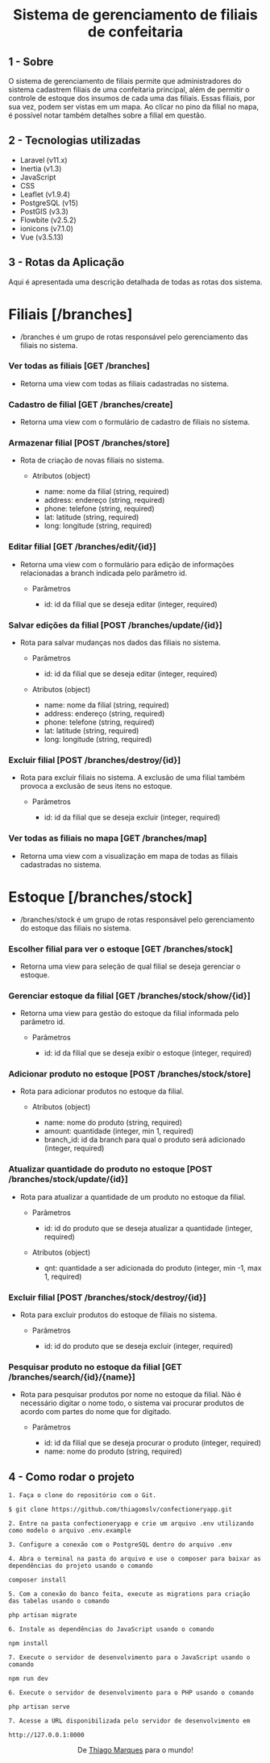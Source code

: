 <h1 align=center>Sistema de gerenciamento de filiais de confeitaria</h1>

## 1 - Sobre

O sistema de gerenciamento de filiais permite que administradores do sistema cadastrem filiais de uma confeitaria principal, além de permitir o controle de estoque dos insumos de cada uma das filiais. Essas filiais, por sua vez, podem ser vistas em um mapa. Ao clicar no pino da filial no mapa, é possível notar também detalhes sobre a filial em questão.

## 2 - Tecnologias utilizadas

- Laravel (v11.x)
- Inertia (v1.3)
- JavaScript 
- CSS
- Leaflet (v1.9.4)
- PostgreSQL (v15)
- PostGIS (v3.3)
- Flowbite (v2.5.2)
- ionicons (v7.1.0)
- Vue (v3.5.13)

## 3 - Rotas da Aplicação

Aqui é apresentada uma descrição detalhada de todas as rotas dos sistema.

# Filiais [/branches]

+ /branches é um grupo de rotas responsável pelo gerenciamento das filiais no sistema.

### Ver todas as filiais [GET  /branches]

+ Retorna uma view com todas as filiais cadastradas no sistema.

### Cadastro de filial [GET  /branches/create]

+ Retorna uma view com o formulário de cadastro de filiais no sistema.

### Armazenar filial [POST  /branches/store]

+ Rota de criação de novas filiais no sistema.

    + Atributos (object)

        + name: nome da filial (string, required)
        + address: endereço (string, required)
        + phone: telefone (string, required)
        + lat: latitude (string, required)
        + long: longitude (string, required)

### Editar filial [GET  /branches/edit/{id}]

+ Retorna uma view com o formulário para edição de informações relacionadas a branch indicada pelo parâmetro id.

    + Parâmetros

        + id: id da filial que se deseja editar (integer, required)

### Salvar edições da filial [POST  /branches/update/{id}]

+ Rota para salvar mudanças nos dados das filiais no sistema.

    + Parâmetros

        + id: id da filial que se deseja editar (integer, required)

    + Atributos (object)

        + name: nome da filial (string, required)
        + address: endereço (string, required)
        + phone: telefone (string, required)
        + lat: latitude (string, required)
        + long: longitude (string, required)

### Excluir filial [POST  /branches/destroy/{id}]

+ Rota para excluir filiais no sistema. A exclusão de uma filial também provoca a exclusão de seus itens no estoque.

    + Parâmetros

        + id: id da filial que se deseja excluir (integer, required)

### Ver todas as filiais no mapa [GET  /branches/map]

+ Retorna uma view com a visualização em mapa de todas as filiais cadastradas no sistema.

# Estoque [/branches/stock]

+ /branches/stock é um grupo de rotas responsável pelo gerenciamento do estoque das filiais no sistema.

### Escolher filial para ver o estoque [GET  /branches/stock]

+ Retorna uma view para seleção de qual filial se deseja gerenciar o estoque.

### Gerenciar estoque da filial [GET  /branches/stock/show/{id}]

+ Retorna uma view para gestão do estoque da filial informada pelo parâmetro id.

    + Parâmetros

        + id: id da filial que se deseja exibir o estoque (integer, required)

### Adicionar produto no estoque [POST  /branches/stock/store]

+ Rota para adicionar produtos no estoque da filial.

    + Atributos (object)

        + name: nome do produto (string, required)
        + amount: quantidade (integer, min 1, required)
        + branch_id: id da branch para qual o produto será adicionado (integer, required)

### Atualizar quantidade do produto no estoque [POST  /branches/stock/update/{id}]

+ Rota para atualizar a quantidade de um produto no estoque da filial.

    + Parâmetros

        + id: id do produto que se deseja atualizar a quantidade (integer, required)

    + Atributos (object)

        + qnt: quantidade a ser adicionada do produto (integer, min -1, max 1, required)

### Excluir filial [POST  /branches/stock/destroy/{id}]

+ Rota para excluir produtos do estoque de filiais no sistema.

    + Parâmetros

        + id: id do produto que se deseja excluir (integer, required)

### Pesquisar produto no estoque da filial [GET  /branches/search/{id}/{name}]

+ Rota para pesquisar produtos por nome no estoque da filial. Não é necessário digitar o nome todo, o sistema vai procurar produtos de acordo com partes do nome que for digitado.

    + Parâmetros

        + id: id da filial que se deseja procurar o produto (integer, required)
        + name: nome do produto (string, required)

## 4 - Como rodar o projeto

```
1. Faça o clone do repositório com o Git.

$ git clone https://github.com/thiagomslv/confectioneryapp.git

2. Entre na pasta confectioneryapp e crie um arquivo .env utilizando como modelo o arquivo .env.example

3. Configure a conexão com o PostgreSQL dentro do arquivo .env

4. Abra o terminal na pasta do arquivo e use o composer para baixar as dependências do projeto usando o comando
    
composer install

5. Com a conexão do banco feita, execute as migrations para criação das tabelas usando o comando

php artisan migrate

6. Instale as dependências do JavaScript usando o comando

npm install

7. Execute o servidor de desenvolvimento para o JavaScript usando o comando

npm run dev

6. Execute o servidor de desenvolvimento para o PHP usando o comando

php artisan serve

7. Acesse a URL disponibilizada pelo servidor de desenvolvimento em 

http://127.0.0.1:8000
```

<p align="center">De <a href="https://www.linkedin.com/in/thiagomslv/">Thiago Marques</a> para o mundo!</p>
